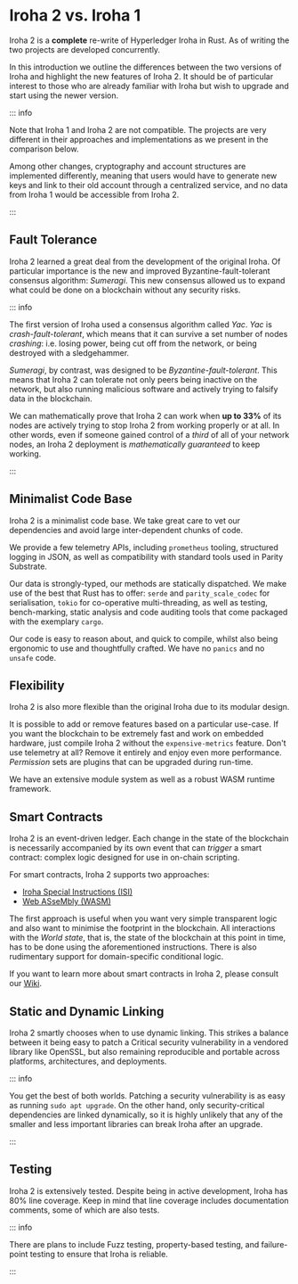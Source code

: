 # Iroha 2 vs. Iroha 1

Iroha 2 is a **complete** re-write of Hyperledger Iroha in Rust. As of
writing the two projects are developed concurrently.

In this introduction we outline the differences between the two versions of
Iroha and highlight the new features of Iroha 2. It should be of particular
interest to those who are already familiar with Iroha but wish to upgrade
and start using the newer version.

::: info

Note that Iroha 1 and Iroha 2 are not compatible. The projects are very
different in their approaches and implementations as we present in the
comparison below.

Among other changes, cryptography and account structures are implemented
differently, meaning that users would have to generate new keys and link to
their old account through a centralized service, and no data from Iroha 1
would be accessible from Iroha 2.

:::

## Fault Tolerance

Iroha 2 learned a great deal from the development of the original Iroha. Of
particular importance is the new and improved Byzantine-fault-tolerant
consensus algorithm: _Sumeragi_. This new consensus allowed us to expand
what could be done on a blockchain without any security risks.

::: info

The first version of Iroha used a consensus algorithm called _Yac_. _Yac_
is _crash-fault-tolerant_, which means that it can survive a set number of
nodes _crashing_: i.e. losing power, being cut off from the network, or
being destroyed with a sledgehammer.

_Sumeragi_, by contrast, was designed to be _Byzantine-fault-tolerant_.
This means that Iroha 2 can tolerate not only peers being inactive on the
network, but also running malicious software and actively trying to falsify
data in the blockchain.

We can mathematically prove that Iroha 2 can work when **up to 33%** of its
nodes are actively trying to stop Iroha 2 from working properly or at all.
In other words, even if someone gained control of a _third_ of all of your
network nodes, an Iroha 2 deployment is _mathematically guaranteed_ to keep
working.

:::

## Minimalist Code Base

Iroha 2 is a minimalist code base. We take great care to vet our
dependencies and avoid large inter-dependent chunks of code.

We provide a few telemetry APIs, including `prometheus` tooling, structured
logging in JSON, as well as compatibility with standard tools used in
Parity Substrate.

Our data is strongly-typed, our methods are statically dispatched. We make
use of the best that Rust has to offer: `serde` and `parity_scale_codec`
for serialisation, `tokio` for co-operative multi-threading, as well as
testing, bench-marking, static analysis and code auditing tools that come
packaged with the exemplary `cargo`.

Our code is easy to reason about, and quick to compile, whilst also being
ergonomic to use and thoughtfully crafted. We have no `panics` and no
`unsafe` code.

## Flexibility

Iroha 2 is also more flexible than the original Iroha due to its modular
design.

It is possible to add or remove features based on a particular use-case. If
you want the blockchain to be extremely fast and work on embedded hardware,
just compile Iroha 2 without the `expensive-metrics` feature. Don't use
telemetry at all? Remove it entirely and enjoy even more performance.
_Permission_ sets are plugins that can be upgraded during run-time.

We have an extensive module system as well as a robust WASM runtime
framework.

## Smart Contracts

Iroha 2 is an event-driven ledger. Each change in the state of the
blockchain is necessarily accompanied by its own event that can _trigger_ a
smart contract: complex logic designed for use in on-chain scripting.

For smart contracts, Iroha 2 supports two approaches:

- [Iroha Special Instructions (ISI)](./advanced/isi.md)
- [Web ASseMbly (WASM)](./advanced/wasm.md)

The first approach is useful when you want very simple transparent logic
and also want to minimise the footprint in the blockchain. All interactions
with the _World state_, that is, the state of the blockchain at this point
in time, has to be done using the aforementioned instructions. There is
also rudimentary support for domain-specific conditional logic.

If you want to learn more about smart contracts in Iroha 2, please consult
our
[Wiki](https://wiki.hyperledger.org/display/iroha/Scripting+Languages+and+Runtimes+for+Iroha2+Smart+Contracts).

<!-- Long-term deployment of Iroha 2 networks was something that we considered very early in its development. There are **Iroha Special instructions**, that enact upgrades of the network into a consistent state. Iroha nodes can operate if other nodes in the network run different versions of the Iroha 2 binary. -->

## Static and Dynamic Linking

Iroha 2 smartly chooses when to use dynamic linking. This strikes a balance
between it being easy to patch a Critical security vulnerability in a
vendored library like OpenSSL, but also remaining reproducible and portable
across platforms, architectures, and deployments.

::: info

You get the best of both worlds. Patching a security vulnerability is as
easy as running `sudo apt upgrade`. On the other hand, only
security-critical dependencies are linked dynamically, so it is highly
unlikely that any of the smaller and less important libraries can break
Iroha after an upgrade.

:::

## Testing

Iroha 2 is extensively tested. Despite being in active development, Iroha
has 80% line coverage. Keep in mind that line coverage includes
documentation comments, some of which are also tests.

::: info

<!-- Check: a reference about future releases or work in progress -->

There are plans to include Fuzz testing, property-based testing, and
failure-point testing to ensure that Iroha is reliable.

:::
